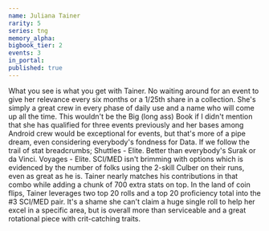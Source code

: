 ```yaml
---
name: Juliana Tainer
rarity: 5
series: tng
memory_alpha:
bigbook_tier: 2
events: 3
in_portal:
published: true
---
```


What you see is what you get with Tainer. No waiting around for an event to give her relevance every six months or a 1/25th share in a collection. She's simply a great crew in every phase of daily use and a name who will come up all the time. This wouldn't be the Big (long ass) Book if I didn't mention that she has qualified for three events previously and her bases among Android crew would be exceptional for events, but that's more of a pipe dream, even considering everybody's fondness for Data.
If we follow the trail of stat breadcrumbs; Shuttles - Elite. Better than everybody's Surak or da Vinci. Voyages - Elite. SCI/MED isn't brimming with options which is evidenced by the number of folks using the 2-skill Culber on their runs, even as great as he is. Tainer nearly matches his contributions in that combo while adding a chunk of 700 extra stats on top. In the land of coin flips, Tainer leverages two top 20 rolls and a top 20 proficiency total into the #3 SCI/MED pair. It's a shame she can't claim a huge single roll to help her excel in a specific area, but is overall more than serviceable and a great rotational piece with crit-catching traits.
